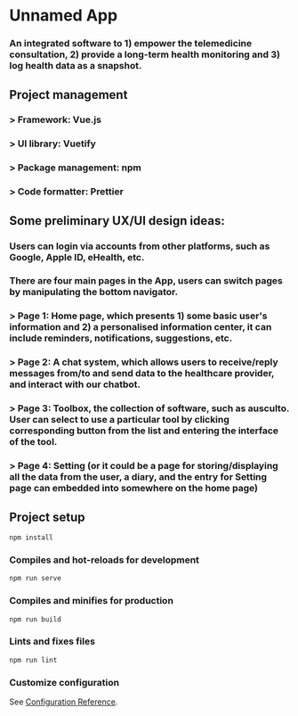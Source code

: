 # Unnamed App

### An integrated software to 1) empower the telemedicine consultation, 2) provide a long-term health monitoring and 3) log health data as a snapshot.

## Project management
### \> Framework: Vue.js
### \> UI library: Vuetify
### \> Package management: npm
### \> Code formatter: Prettier

## Some preliminary UX/UI design ideas:
### Users can login via accounts from other platforms, such as Google, Apple ID, eHealth, etc.
### There are four main pages in the App, users can switch pages by manipulating the bottom navigator.
### \> Page 1: Home page, which presents 1) some basic user's information and 2) a personalised information center, it can include reminders, notifications, suggestions, etc.
### \> Page 2: A chat system, which allows users to receive/reply messages from/to and send data to the healthcare provider, and interact with our chatbot.
### \> Page 3: Toolbox, the collection of software, such as ausculto. User can select to use a particular tool by clicking corresponding button from the list and entering the interface of the tool.
### \> Page 4: Setting (or it could be a page for storing/displaying all the data from the user, a diary, and the entry for Setting page can embedded into somewhere on the home page)

## Project setup
```
npm install
```

### Compiles and hot-reloads for development
```
npm run serve
```

### Compiles and minifies for production
```
npm run build
```

### Lints and fixes files
```
npm run lint
```

### Customize configuration
See [Configuration Reference](https://cli.vuejs.org/config/).
